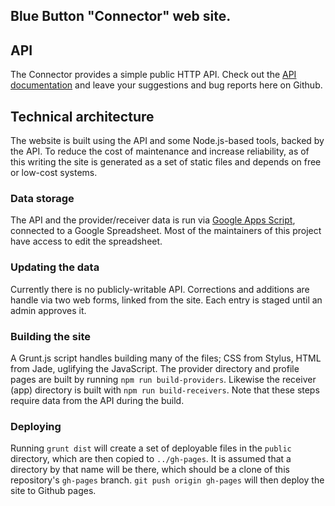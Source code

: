 Blue Button "Connector" web site.
---

## API
The Connector provides a simple public HTTP API. Check out the [API documentation](http://api.bluebuttonconnector.org) and leave your suggestions and bug reports here on Github.


## Technical architecture
The website is built using the API and some Node.js-based tools, backed by the API. To reduce the cost of maintenance and increase reliability, as of this writing the site is generated as a set of static files and depends on free or low-cost systems.

### Data storage
The API and the provider/receiver data is run via [Google Apps Script](https://developers.google.com/apps-script/), connected to a Google Spreadsheet. Most of the maintainers of this project have access to edit the spreadsheet.

### Updating the data
Currently there is no publicly-writable API. Corrections and additions are handle via two web forms, linked from the site. Each entry is staged until an admin approves it.

### Building the site
A Grunt.js script handles building many of the files; CSS from Stylus, HTML from Jade, uglifying the JavaScript. The provider directory and profile pages are built by running `npm run build-providers`. Likewise the receiver (app) directory is built with `npm run build-receivers`. Note that these steps require data from the API during the build.

### Deploying
Running `grunt dist` will create a set of deployable files in the `public` directory, which are then copied to `../gh-pages`. It is assumed that a directory by that name will be there, which should be a clone of this repository's `gh-pages` branch. `git push origin gh-pages` will then deploy the site to Github pages.
